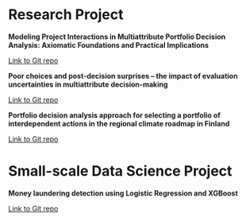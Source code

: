 # **Research Project**

**Modeling Project Interactions in Multiattribute Portfolio Decision Analysis: Axiomatic Foundations and Practical Implications**

[Link to Git repo](https://github.com/Tea123123/PDA_with_interaction)

**Poor choices and post-decision surprises – the impact of evaluation uncertainties in multiattribute decision-making**

[Link to Git repo](https://github.com/Tea123123/MAUT_Bayesian)

**Portfolio decision analysis approach for selecting a portfolio of interdependent actions in the regional climate roadmap in Finland**

[Link to Git repo](https://github.com/Tea123123/Sustainability_PDA)

# **Small-scale Data Science Project**

**Money laundering detection using Logistic Regression and XGBoost**

[Link to Git repo](https://github.com/Tea123123/fraud-detection)
